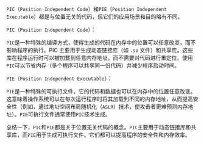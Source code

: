 `PIC`（`Position Independent Code`）和`PIE`（`Position Independent Executable`）都是与位置无关的代码，但它们的应用场景和目的略有不同。

`PIC`（`Position Independent Code`）：

`PIC`是一种特殊的编译方式，使得生成的代码在内存中的位置可以任意改变，而不影响程序的执行。PIC 主要用于生成动态链接库（如 `.so` 文件）和共享库。这些库在程序运行时可以被加载到任意内存地址，而不需要对代码进行重定位。使用`PIC`可以节省内存（多个程序可以共享同一份代码）并减少程序启动时间。

`PIE`（`Position Independent Executable`）：

`PIE`是一种特殊的可执行文件，它的代码和数据也可以在内存中的位置任意改变。这意味着操作系统可以在每次运行程序时将其加载到不同的内存地址，从而提高安全性（例如，通过地址空间布局随机化（`ASLR`）技术，使攻击者更难预测内存地址）。`PIE`可执行文件通常使用`PIC`技术生成。

总结一下，`PIC`和`PIE`都是关于位置无关代码的概念。`PIC`主要用于动态链接库和共享库，而`PIE`用于生成可执行文件。它们都可以提高程序的安全性和内存效率。
